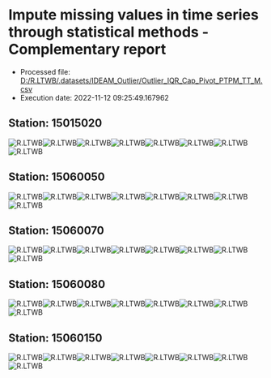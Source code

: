 # Impute missing values in time series through statistical methods - Complementary report
* Processed file: [D:/R.LTWB/.datasets/IDEAM_Outlier/Outlier_IQR_Cap_Pivot_PTPM_TT_M.csv](../IDEAM_Outlier/Outlier_IQR_Cap_Pivot_PTPM_TT_M.csv)
* Execution date: 2022-11-12 09:25:49.167962

## Station: 15015020

![R.LTWB](Graph/15015020_Impute_Mean_Outlier_IQR_Cap_Pivot_PTPM_TT_M.csv.png)![R.LTWB](Graph/15015020_Impute_Median_Outlier_IQR_Cap_Pivot_PTPM_TT_M.csv.png)![R.LTWB](Graph/15015020_Impute_LOCF_Outlier_IQR_Cap_Pivot_PTPM_TT_M.csv.png)![R.LTWB](Graph/15015020_Impute_NOCB_Outlier_IQR_Cap_Pivot_PTPM_TT_M.csv.png)![R.LTWB](Graph/15015020_Impute_InterpolateLinear_Outlier_IQR_Cap_Pivot_PTPM_TT_M.csv.png)![R.LTWB](Graph/15015020_Impute_MeanEWM_Outlier_IQR_Cap_Pivot_PTPM_TT_M.csv.png)![R.LTWB](Graph/15015020_Impute_KNN_Outlier_IQR_Cap_Pivot_PTPM_TT_M.csv.png)![R.LTWB](Graph/15015020_Impute_MICE_Outlier_IQR_Cap_Pivot_PTPM_TT_M.csv.png)

## Station: 15060050

![R.LTWB](Graph/15060050_Impute_Mean_Outlier_IQR_Cap_Pivot_PTPM_TT_M.csv.png)![R.LTWB](Graph/15060050_Impute_Median_Outlier_IQR_Cap_Pivot_PTPM_TT_M.csv.png)![R.LTWB](Graph/15060050_Impute_LOCF_Outlier_IQR_Cap_Pivot_PTPM_TT_M.csv.png)![R.LTWB](Graph/15060050_Impute_NOCB_Outlier_IQR_Cap_Pivot_PTPM_TT_M.csv.png)![R.LTWB](Graph/15060050_Impute_InterpolateLinear_Outlier_IQR_Cap_Pivot_PTPM_TT_M.csv.png)![R.LTWB](Graph/15060050_Impute_MeanEWM_Outlier_IQR_Cap_Pivot_PTPM_TT_M.csv.png)![R.LTWB](Graph/15060050_Impute_KNN_Outlier_IQR_Cap_Pivot_PTPM_TT_M.csv.png)![R.LTWB](Graph/15060050_Impute_MICE_Outlier_IQR_Cap_Pivot_PTPM_TT_M.csv.png)

## Station: 15060070

![R.LTWB](Graph/15060070_Impute_Mean_Outlier_IQR_Cap_Pivot_PTPM_TT_M.csv.png)![R.LTWB](Graph/15060070_Impute_Median_Outlier_IQR_Cap_Pivot_PTPM_TT_M.csv.png)![R.LTWB](Graph/15060070_Impute_LOCF_Outlier_IQR_Cap_Pivot_PTPM_TT_M.csv.png)![R.LTWB](Graph/15060070_Impute_NOCB_Outlier_IQR_Cap_Pivot_PTPM_TT_M.csv.png)![R.LTWB](Graph/15060070_Impute_InterpolateLinear_Outlier_IQR_Cap_Pivot_PTPM_TT_M.csv.png)![R.LTWB](Graph/15060070_Impute_MeanEWM_Outlier_IQR_Cap_Pivot_PTPM_TT_M.csv.png)![R.LTWB](Graph/15060070_Impute_KNN_Outlier_IQR_Cap_Pivot_PTPM_TT_M.csv.png)![R.LTWB](Graph/15060070_Impute_MICE_Outlier_IQR_Cap_Pivot_PTPM_TT_M.csv.png)

## Station: 15060080

![R.LTWB](Graph/15060080_Impute_Mean_Outlier_IQR_Cap_Pivot_PTPM_TT_M.csv.png)![R.LTWB](Graph/15060080_Impute_Median_Outlier_IQR_Cap_Pivot_PTPM_TT_M.csv.png)![R.LTWB](Graph/15060080_Impute_LOCF_Outlier_IQR_Cap_Pivot_PTPM_TT_M.csv.png)![R.LTWB](Graph/15060080_Impute_NOCB_Outlier_IQR_Cap_Pivot_PTPM_TT_M.csv.png)![R.LTWB](Graph/15060080_Impute_InterpolateLinear_Outlier_IQR_Cap_Pivot_PTPM_TT_M.csv.png)![R.LTWB](Graph/15060080_Impute_MeanEWM_Outlier_IQR_Cap_Pivot_PTPM_TT_M.csv.png)![R.LTWB](Graph/15060080_Impute_KNN_Outlier_IQR_Cap_Pivot_PTPM_TT_M.csv.png)![R.LTWB](Graph/15060080_Impute_MICE_Outlier_IQR_Cap_Pivot_PTPM_TT_M.csv.png)

## Station: 15060150

![R.LTWB](Graph/15060150_Impute_Mean_Outlier_IQR_Cap_Pivot_PTPM_TT_M.csv.png)![R.LTWB](Graph/15060150_Impute_Median_Outlier_IQR_Cap_Pivot_PTPM_TT_M.csv.png)![R.LTWB](Graph/15060150_Impute_LOCF_Outlier_IQR_Cap_Pivot_PTPM_TT_M.csv.png)![R.LTWB](Graph/15060150_Impute_NOCB_Outlier_IQR_Cap_Pivot_PTPM_TT_M.csv.png)![R.LTWB](Graph/15060150_Impute_InterpolateLinear_Outlier_IQR_Cap_Pivot_PTPM_TT_M.csv.png)![R.LTWB](Graph/15060150_Impute_MeanEWM_Outlier_IQR_Cap_Pivot_PTPM_TT_M.csv.png)![R.LTWB](Graph/15060150_Impute_KNN_Outlier_IQR_Cap_Pivot_PTPM_TT_M.csv.png)![R.LTWB](Graph/15060150_Impute_MICE_Outlier_IQR_Cap_Pivot_PTPM_TT_M.csv.png)